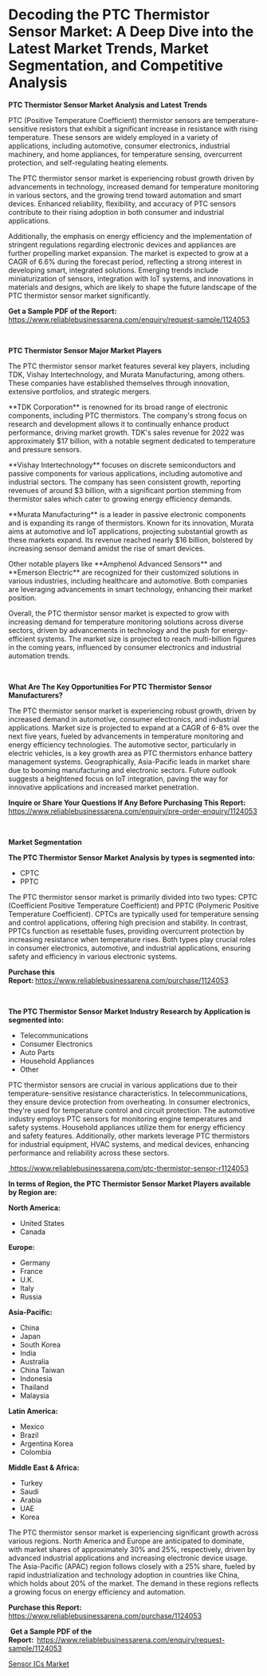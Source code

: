 <p><h1>Decoding the PTC Thermistor Sensor Market: A Deep Dive into the Latest Market Trends, Market Segmentation, and Competitive Analysis</h1></p><p><strong>PTC Thermistor Sensor Market Analysis and Latest Trends</strong></p>
<p><p>PTC (Positive Temperature Coefficient) thermistor sensors are temperature-sensitive resistors that exhibit a significant increase in resistance with rising temperature. These sensors are widely employed in a variety of applications, including automotive, consumer electronics, industrial machinery, and home appliances, for temperature sensing, overcurrent protection, and self-regulating heating elements. </p><p>The PTC thermistor sensor market is experiencing robust growth driven by advancements in technology, increased demand for temperature monitoring in various sectors, and the growing trend toward automation and smart devices. Enhanced reliability, flexibility, and accuracy of PTC sensors contribute to their rising adoption in both consumer and industrial applications. </p><p>Additionally, the emphasis on energy efficiency and the implementation of stringent regulations regarding electronic devices and appliances are further propelling market expansion. The market is expected to grow at a CAGR of 6.6% during the forecast period, reflecting a strong interest in developing smart, integrated solutions. Emerging trends include miniaturization of sensors, integration with IoT systems, and innovations in materials and designs, which are likely to shape the future landscape of the PTC thermistor sensor market significantly.</p></p>
<p><strong>Get a Sample PDF of the Report:&nbsp;</strong> <a href="https://www.reliablebusinessarena.com/enquiry/request-sample/1124053?utm_campaign=2107&utm_medium=2&utm_source=Github&utm_content=ia&utm_term=11022025&utm_id=ptc-thermistor-sensor">https://www.reliablebusinessarena.com/enquiry/request-sample/1124053</a></p>
<p>&nbsp;</p>
<p><strong>PTC Thermistor Sensor Major Market Players</strong></p>
<p><p>The PTC thermistor sensor market features several key players, including TDK, Vishay Intertechnology, and Murata Manufacturing, among others. These companies have established themselves through innovation, extensive portfolios, and strategic mergers.</p><p>**TDK Corporation** is renowned for its broad range of electronic components, including PTC thermistors. The company's strong focus on research and development allows it to continually enhance product performance, driving market growth. TDK's sales revenue for 2022 was approximately $17 billion, with a notable segment dedicated to temperature and pressure sensors.</p><p>**Vishay Intertechnology** focuses on discrete semiconductors and passive components for various applications, including automotive and industrial sectors. The company has seen consistent growth, reporting revenues of around $3 billion, with a significant portion stemming from thermistor sales which cater to growing energy efficiency demands.</p><p>**Murata Manufacturing** is a leader in passive electronic components and is expanding its range of thermistors. Known for its innovation, Murata aims at automotive and IoT applications, projecting substantial growth as these markets expand. Its revenue reached nearly $16 billion, bolstered by increasing sensor demand amidst the rise of smart devices.</p><p>Other notable players like **Amphenol Advanced Sensors** and **Emerson Electric** are recognized for their customized solutions in various industries, including healthcare and automotive. Both companies are leveraging advancements in smart technology, enhancing their market position.</p><p>Overall, the PTC thermistor sensor market is expected to grow with increasing demand for temperature monitoring solutions across diverse sectors, driven by advancements in technology and the push for energy-efficient systems. The market size is projected to reach multi-billion figures in the coming years, influenced by consumer electronics and industrial automation trends.</p></p>
<p>&nbsp;</p>
<p><strong>What Are The Key Opportunities For PTC Thermistor Sensor Manufacturers?</strong></p>
<p><p>The PTC thermistor sensor market is experiencing robust growth, driven by increased demand in automotive, consumer electronics, and industrial applications. Market size is projected to expand at a CAGR of 6-8% over the next five years, fueled by advancements in temperature monitoring and energy efficiency technologies. The automotive sector, particularly in electric vehicles, is a key growth area as PTC thermistors enhance battery management systems. Geographically, Asia-Pacific leads in market share due to booming manufacturing and electronic sectors. Future outlook suggests a heightened focus on IoT integration, paving the way for innovative applications and increased market penetration.</p></p>
<p><strong>Inquire or Share Your Questions If Any Before Purchasing This Report:</strong> <a href="https://www.reliablebusinessarena.com/enquiry/pre-order-enquiry/1124053?utm_campaign=2107&utm_medium=2&utm_source=Github&utm_content=ia&utm_term=11022025&utm_id=ptc-thermistor-sensor">https://www.reliablebusinessarena.com/enquiry/pre-order-enquiry/1124053</a></p>
<p>&nbsp;</p>
<p><strong>Market Segmentation</strong></p>
<p><strong>The PTC Thermistor Sensor Market Analysis by types is segmented into:</strong></p>
<p><ul><li>CPTC</li><li>PPTC</li></ul></p>
<p><p>The PTC thermistor sensor market is primarily divided into two types: CPTC (Coefficient Positive Temperature Coefficient) and PPTC (Polymeric Positive Temperature Coefficient). CPTCs are typically used for temperature sensing and control applications, offering high precision and stability. In contrast, PPTCs function as resettable fuses, providing overcurrent protection by increasing resistance when temperature rises. Both types play crucial roles in consumer electronics, automotive, and industrial applications, ensuring safety and efficiency in various electronic systems.</p></p>
<p><strong>Purchase this Report:&nbsp;</strong><a href="https://www.reliablebusinessarena.com/purchase/1124053?utm_campaign=2107&utm_medium=2&utm_source=Github&utm_content=ia&utm_term=11022025&utm_id=ptc-thermistor-sensor">https://www.reliablebusinessarena.com/purchase/1124053</a></p>
<p>&nbsp;</p>
<p><strong>The PTC Thermistor Sensor Market Industry Research by Application is segmented into:</strong></p>
<p><ul><li>Telecommunications</li><li>Consumer Electronics</li><li>Auto Parts</li><li>Household Appliances</li><li>Other</li></ul></p>
<p><p>PTC thermistor sensors are crucial in various applications due to their temperature-sensitive resistance characteristics. In telecommunications, they ensure device protection from overheating. In consumer electronics, they're used for temperature control and circuit protection. The automotive industry employs PTC sensors for monitoring engine temperatures and safety systems. Household appliances utilize them for energy efficiency and safety features. Additionally, other markets leverage PTC thermistors for industrial equipment, HVAC systems, and medical devices, enhancing performance and reliability across these sectors.</p></p>
<p><a href="https://www.reliablebusinessarena.com/ptc-thermistor-sensor-r1124053?utm_campaign=2107&utm_medium=2&utm_source=Github&utm_content=ia&utm_term=11022025&utm_id=ptc-thermistor-sensor">&nbsp;https://www.reliablebusinessarena.com/ptc-thermistor-sensor-r1124053</a></p>
<p><strong>In terms of Region, the PTC Thermistor Sensor Market Players available by Region are:</strong></p>
<p>
    <p> <strong> North America: </strong>
        <ul>
            <li>United States</li>
            <li>Canada</li>
        </ul>
        </p> 
    <p> <strong> Europe: </strong>
        <ul>
            <li>Germany</li>
            <li>France</li>
            <li>U.K.</li>
            <li>Italy</li>
            <li>Russia</li>
        </ul>
        </p> 
    <p> <strong> Asia-Pacific: </strong>
        <ul>
            <li>China</li>
            <li>Japan</li>
            <li>South Korea</li>
            <li>India</li>
            <li>Australia</li>
            <li>China Taiwan</li>
            <li>Indonesia</li>
            <li>Thailand</li>
            <li>Malaysia</li>
        </ul>
        </p> 
    <p> <strong> Latin America: </strong>
        <ul>
            <li>Mexico</li>
            <li>Brazil</li>
            <li>Argentina Korea</li>
            <li>Colombia</li>
        </ul>
        </p> 
    <p> <strong> Middle East & Africa: </strong>
        <ul>
            <li>Turkey</li>
            <li>Saudi</li>
            <li>Arabia</li>
            <li>UAE</li>
            <li>Korea</li>
        </ul>
    </p>
    </p>
<p><p>The PTC thermistor sensor market is experiencing significant growth across various regions. North America and Europe are anticipated to dominate, with market shares of approximately 30% and 25%, respectively, driven by advanced industrial applications and increasing electronic device usage. The Asia-Pacific (APAC) region follows closely with a 25% share, fueled by rapid industrialization and technology adoption in countries like China, which holds about 20% of the market. The demand in these regions reflects a growing focus on energy efficiency and automation.</p></p>
<p><strong>Purchase this Report: </strong><a href="https://www.reliablebusinessarena.com/purchase/1124053?utm_campaign=2107&utm_medium=2&utm_source=Github&utm_content=ia&utm_term=11022025&utm_id=ptc-thermistor-sensor">https://www.reliablebusinessarena.com/purchase/1124053</a></p>
<p>&nbsp;<strong>Get a Sample PDF of the Report:&nbsp;&nbsp;</strong><a href="https://www.reliablebusinessarena.com/enquiry/request-sample/1124053?utm_campaign=2107&utm_medium=2&utm_source=Github&utm_content=ia&utm_term=11022025&utm_id=ptc-thermistor-sensor">https://www.reliablebusinessarena.com/enquiry/request-sample/1124053</a></p>
<p><strong></strong></p>
<p><p><a href="https://github.com/elizabethdagraca/Market-Research-Report-List-5/blob/main/sensor-ics-market.md?utm_campaign=2107&utm_medium=2&utm_source=Github&utm_content=ia&utm_term=11022025&utm_id=ptc-thermistor-sensor">Sensor ICs Market</a></p></p>
